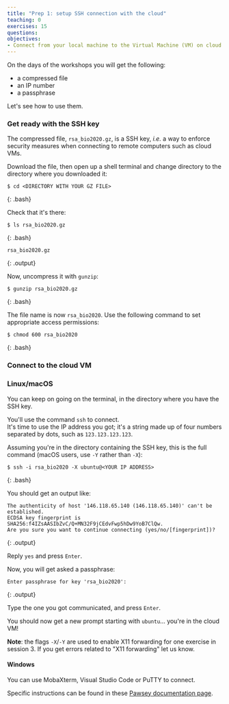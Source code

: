 ```yaml
---
title: "Prep 1: setup SSH connection with the cloud"
teaching: 0
exercises: 15
questions:
objectives:
- Connect from your local machine to the Virtual Machine (VM) on cloud for this workshop
---
```



On the days of the workshops you will get the following:
* a compressed file
* an IP number
* a passphrase

Let's see how to use them.


### Get ready with the SSH key

The compressed file, `rsa_bio2020.gz`, is a SSH key, *i.e.* a way to enforce security measures when connecting to remote computers such as cloud VMs.  

Download the file, then open up a shell terminal and change directory to the directory where you downloaded it:

```
$ cd <DIRECTORY WITH YOUR GZ FILE>
```
{: .bash}

Check that it's there:

```
$ ls rsa_bio2020.gz
```
{: .bash}

```
rsa_bio2020.gz
```
{: .output}

Now, uncompress it with `gunzip`:

```
$ gunzip rsa_bio2020.gz
```
{: .bash}

The file name is now `rsa_bio2020`. Use the following command to set appropriate access permissions:

```
$ chmod 600 rsa_bio2020
```
{: .bash}


### Connect to the cloud VM

### Linux/macOS

You can keep on going on the terminal, in the directory where you have the SSH key.  

You'll use the command `ssh` to connect.  
It's time to use the IP address you got; it's a string made up of four numbers separated by dots, such as `123.123.123.123`.

Assuming you're in the directory containing the SSH key, this is the full command (macOS users, use `-Y` rather than `-X`):

```
$ ssh -i rsa_bio2020 -X ubuntu@<YOUR IP ADDRESS>
```
{: .bash}

You should get an output like:

```
The authenticity of host '146.118.65.140 (146.118.65.140)' can't be established.
ECDSA key fingerprint is SHA256:f4IZsAASIbZvC/Q+MN32F9jCEdvFwp5hDw9YoB7ClQw.
Are you sure you want to continue connecting (yes/no/[fingerprint])? 
```
{: .output}

Reply `yes` and press `Enter`.

Now, you will get asked a passphrase:

```
Enter passphrase for key 'rsa_bio2020':
```
{: .output}

Type the one you got communicated, and press `Enter`.

You should now get a new prompt starting with `ubuntu`... you're in the cloud VM!

**Note**: the flags `-X`/`-Y` are used to enable X11 forwarding for one exercise in session 3.  If you get errors related to "X11 forwarding" let us know.


#### Windows

You can use MobaXterm, Visual Studio Code or PuTTY to connect.  

Specific instructions can be found in these [Pawsey documentation page](https://support.pawsey.org.au/documentation/x/Ao22Ag).
